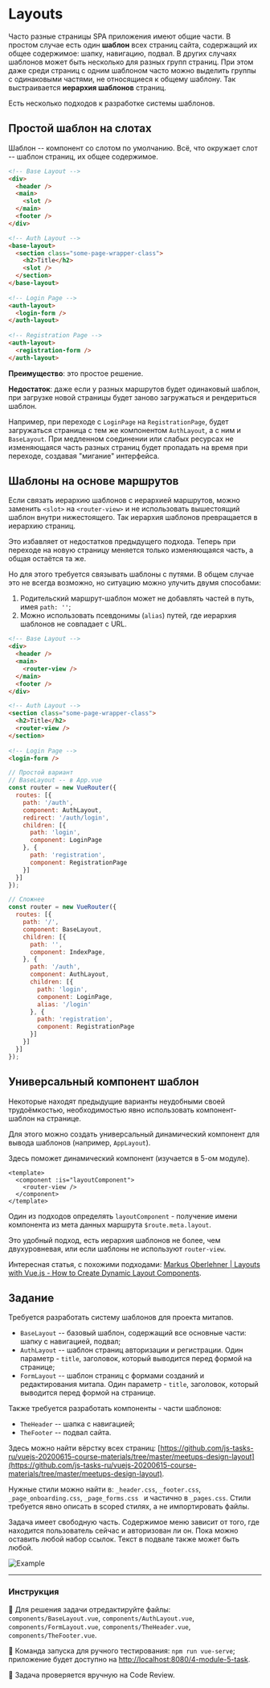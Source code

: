 # Layouts

Часто разные страницы SPA приложения имеют общие части. В простом случае есть один **шаблон** всех страниц сайта, содержащий их общее содержимое: шапку, навигацию, подвал. В других случаях шаблонов может быть несколько для разных групп страниц. При этом даже среди страниц с одним шаблоном часто можно выделить группы с одинаковыми частями, не относящиеся к общему шаблону. Так выстраивается **иерархия шаблонов** страниц.

Есть несколько подходов к разработке системы шаблонов.

## Простой шаблон на слотах

Шаблон -- компонент со слотом по умолчанию. Всё, что окружает слот -- шаблон страниц, их общее содержимое.

```html
<!-- Base Layout -->
<div>
  <header />
  <main>
    <slot />    
  </main>
  <footer />
</div>

<!-- Auth Layout -->
<base-layout>
  <section class="some-page-wrapper-class">
    <h2>Title</h2>
    <slot />
  </section>
</base-layout>
 
<!-- Login Page -->
<auth-layout>
  <login-form />
</auth-layout>
 
<!-- Registration Page -->
<auth-layout>
  <registration-form />
</auth-layout>
```

**Преимущество**: это простое решение.

**Недостаток**: даже если у разных маршрутов будет одинаковый шаблон, при загрузке новой страницы будет заново загружаться и рендериться шаблон.

Например, при переходе с `LoginPage` на `RegistrationPage`, будет загружаться страница с тем же компонентом `AuthLayout`, а с ним и `BaseLayout`. При медленном соединении или слабых ресурсах не изменяющаяся часть разных страниц будет пропадать на время при переходе, создавая "мигание" интерфейса.

## Шаблоны на основе маршрутов

Если связать иерархию шаблонов с иерархией маршрутов, можно заменить `<slot>` на `<router-view>` и не использовать вышестоящий шаблон внутри нижестоящего.  Так иерархия шаблонов превращается в иерархию страниц.

Это избавляет от недостатков предыдущего подхода. Теперь при переходе на новую страницу меняется только изменяющаяся часть, а общая остаётся та же.

Но для этого требуется связывать шаблоны с путями. В общем случае это не всегда возможно, но ситуацию можно улучить двумя способами:
1. Родительский маршрут-шаблон может не добавлять частей в путь, имея `path: ''`;
2. Можно использовать псевдонимы (`alias`) путей, где иерархия шаблонов не совпадает с URL.

```html
<!-- Base Layout -->
<div>
  <header />
  <main>
    <router-view />    
  </main>
  <footer />
</div>

<!-- Auth Layout -->
<section class="some-page-wrapper-class">
  <h2>Title</h2>
  <router-view />
</section>
 
<!-- Login Page -->
<login-form />
```

```javascript
// Простой вариант
// BaseLayout -- в App.vue
const router = new VueRouter({
  routes: [{
    path: '/auth',
    component: AuthLayout,
    redirect: '/auth/login',
    children: [{
      path: 'login',
      component: LoginPage
    }, {
      path: 'registration',
      component: RegistrationPage
    }]
  }]
});
```

```javascript
// Сложнее
const router = new VueRouter({
  routes: [{
    path: '/',
    component: BaseLayout,
    children: [{
      path: '',
      component: IndexPage,
    }, {
      path: '/auth',
      component: AuthLayout,
      children: [{
        path: 'login',
        component: LoginPage,
        alias: '/login'
      }, {
        path: 'registration',
        component: RegistrationPage
      }]
    }]
  }]
});
```

## Универсальный компонент шаблон

Некоторые находят предыдущие варианты неудобными своей трудоёмкостью, необходимостью явно использовать компонент-шаблон на странице.

Для этого можно создать универсальный динамический компонент для вывода шаблонов (например, `AppLayout`).

Здесь поможет динамический компонент (изучается в 5-ом модуле).

```vue
<template>
  <component :is="layoutComponent">
    <router-view />
  </component>
</template>
```
Один из подходов определять `layoutComponent` - получение имени компонента из мета данных маршрута `$route.meta.layout`.

Это удобный подход, есть иерархия шаблонов не более, чем двухуровневая, или если шаблоны не используют `router-view`.

Интересная статья, с похожими подходами: [Markus Oberlehner | Layouts with Vue.js - How to Create Dynamic Layout Components](https://markus.oberlehner.net/blog/dynamic-vue-layout-components/).

## Задание

Требуется разработать систему шаблонов для проекта митапов.

- `BaseLayout` -- базовый шаблон, содержащий все основные части: шапку с навигацией, подвал; 
- `AuthLayout` -- шаблон страниц авторизации и регистрации. Один параметр - `title`, заголовок, который выводится перед формой на странице; 
- `FormLayout` -- шаблон страниц с формами созданий и редактирования митапа. Один параметр - `title`, заголовок, который выводится перед формой на странице. 

Также требуется разработать компоненты - части шаблонов:
- `TheHeader` -- шапка с навигацией;
- `TheFooter` -- подвал сайта.

Здесь можно найти вёрстку всех страниц: [https://github.com/js-tasks-ru/vuejs-20200615-course-materials/tree/master/meetups-design-layout](https://github.com/js-tasks-ru/vuejs-20200615-course-materials/tree/master/meetups-design-layout).

Нужные стили можно найти в: `_header.css`, `_footer.css`, `_page_onboarding.css`, `_page_forms.css ` и частично в `_pages.css`. Стили требуется явно описать в scoped стилях, а не импортировать файлы. 

Задача имеет свободную часть. Содержимое меню зависит от того, где находится пользователь сейчас и авторизован ли он. Пока можно оставить любой набор ссылок. Текст в подвале также может быть любой. 

![Example](https://i.imgur.com/8dOjt5J.png)

---

### Инструкция

📝 Для решения задачи отредактируйте файлы: `components/BaseLayout.vue`, `components/AuthLayout.vue`, `components/FormLayout.vue`, `components/TheHeader.vue`, `components/TheFooter.vue`.

🚀 Команда запуска для ручного тестирования: `npm run vue-serve`;<br>
приложение будет доступно на [http://localhost:8080/4-module-5-task](http://localhost:8080/4-module-5-task).

💬 Задача проверяется вручную на Code Review.
